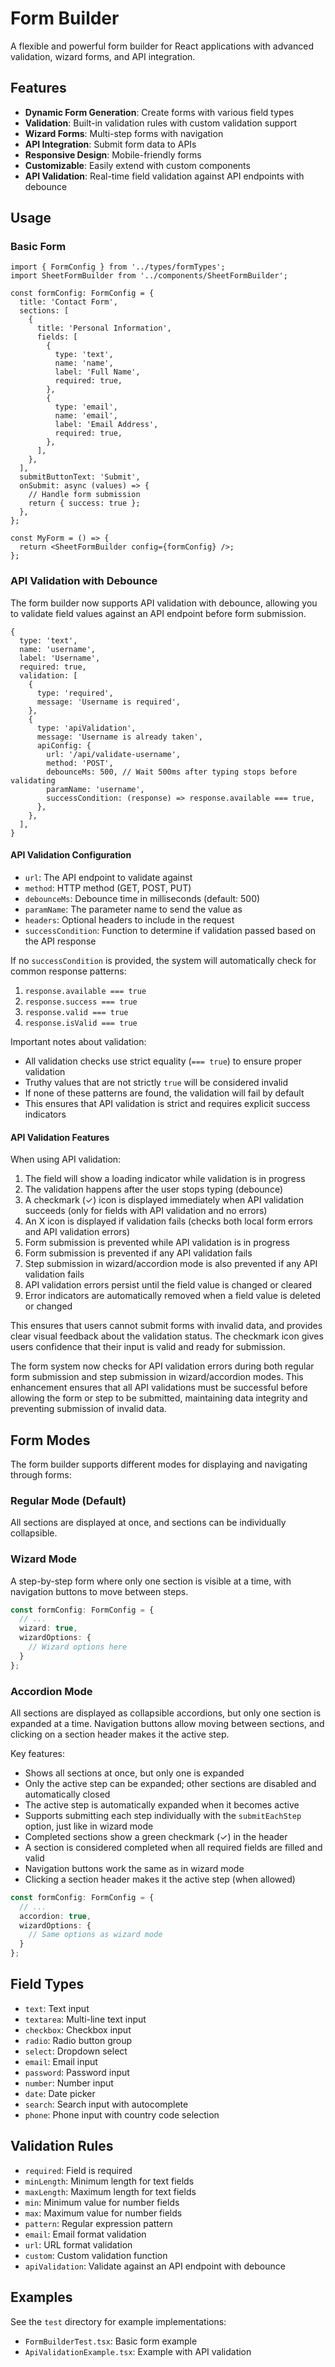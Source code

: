 # Form Builder

A flexible and powerful form builder for React applications with advanced validation, wizard forms, and API integration.

## Features

- **Dynamic Form Generation**: Create forms with various field types
- **Validation**: Built-in validation rules with custom validation support
- **Wizard Forms**: Multi-step forms with navigation
- **API Integration**: Submit form data to APIs
- **Responsive Design**: Mobile-friendly forms
- **Customizable**: Easily extend with custom components
- **API Validation**: Real-time field validation against API endpoints with debounce

## Usage

### Basic Form

```tsx
import { FormConfig } from '../types/formTypes';
import SheetFormBuilder from '../components/SheetFormBuilder';

const formConfig: FormConfig = {
  title: 'Contact Form',
  sections: [
    {
      title: 'Personal Information',
      fields: [
        {
          type: 'text',
          name: 'name',
          label: 'Full Name',
          required: true,
        },
        {
          type: 'email',
          name: 'email',
          label: 'Email Address',
          required: true,
        },
      ],
    },
  ],
  submitButtonText: 'Submit',
  onSubmit: async (values) => {
    // Handle form submission
    return { success: true };
  },
};

const MyForm = () => {
  return <SheetFormBuilder config={formConfig} />;
};
```

### API Validation with Debounce

The form builder now supports API validation with debounce, allowing you to validate field values against an API endpoint before form submission.

```tsx
{
  type: 'text',
  name: 'username',
  label: 'Username',
  required: true,
  validation: [
    {
      type: 'required',
      message: 'Username is required',
    },
    {
      type: 'apiValidation',
      message: 'Username is already taken',
      apiConfig: {
        url: '/api/validate-username',
        method: 'POST',
        debounceMs: 500, // Wait 500ms after typing stops before validating
        paramName: 'username',
        successCondition: (response) => response.available === true,
      },
    },
  ],
}
```

#### API Validation Configuration

- `url`: The API endpoint to validate against
- `method`: HTTP method (GET, POST, PUT)
- `debounceMs`: Debounce time in milliseconds (default: 500)
- `paramName`: The parameter name to send the value as
- `headers`: Optional headers to include in the request
- `successCondition`: Function to determine if validation passed based on the API response

If no `successCondition` is provided, the system will automatically check for common response patterns:
1. `response.available === true`
2. `response.success === true`
3. `response.valid === true`
4. `response.isValid === true`

Important notes about validation:
- All validation checks use strict equality (`=== true`) to ensure proper validation
- Truthy values that are not strictly `true` will be considered invalid
- If none of these patterns are found, the validation will fail by default
- This ensures that API validation is strict and requires explicit success indicators

#### API Validation Features

When using API validation:
1. The field will show a loading indicator while validation is in progress
2. The validation happens after the user stops typing (debounce)
3. A checkmark (✓) icon is displayed immediately when API validation succeeds (only for fields with API validation and no errors)
4. An X icon is displayed if validation fails (checks both local form errors and API validation errors)
5. Form submission is prevented while API validation is in progress
6. Form submission is prevented if any API validation fails
7. Step submission in wizard/accordion mode is also prevented if any API validation fails
8. API validation errors persist until the field value is changed or cleared
9. Error indicators are automatically removed when a field value is deleted or changed

This ensures that users cannot submit forms with invalid data, and provides clear visual feedback about the validation status. The checkmark icon gives users confidence that their input is valid and ready for submission.

The form system now checks for API validation errors during both regular form submission and step submission in wizard/accordion modes. This enhancement ensures that all API validations must be successful before allowing the form or step to be submitted, maintaining data integrity and preventing submission of invalid data.

## Form Modes

The form builder supports different modes for displaying and navigating through forms:

### Regular Mode (Default)

All sections are displayed at once, and sections can be individually collapsible.

### Wizard Mode

A step-by-step form where only one section is visible at a time, with navigation buttons to move between steps.

```typescript
const formConfig: FormConfig = {
  // ...
  wizard: true,
  wizardOptions: {
    // Wizard options here
  }
};
```

### Accordion Mode

All sections are displayed as collapsible accordions, but only one section is expanded at a time. Navigation buttons allow moving between sections, and clicking on a section header makes it the active step.

Key features:
- Shows all sections at once, but only one is expanded
- Only the active step can be expanded; other sections are disabled and automatically closed
- The active step is automatically expanded when it becomes active
- Supports submitting each step individually with the `submitEachStep` option, just like in wizard mode
- Completed sections show a green checkmark (✓) in the header
- A section is considered completed when all required fields are filled and valid
- Navigation buttons work the same as in wizard mode
- Clicking a section header makes it the active step (when allowed)

```typescript
const formConfig: FormConfig = {
  // ...
  accordion: true,
  wizardOptions: {
    // Same options as wizard mode
  }
};
```

## Field Types

- `text`: Text input
- `textarea`: Multi-line text input
- `checkbox`: Checkbox input
- `radio`: Radio button group
- `select`: Dropdown select
- `email`: Email input
- `password`: Password input
- `number`: Number input
- `date`: Date picker
- `search`: Search input with autocomplete
- `phone`: Phone input with country code selection

## Validation Rules

- `required`: Field is required
- `minLength`: Minimum length for text fields
- `maxLength`: Maximum length for text fields
- `min`: Minimum value for number fields
- `max`: Maximum value for number fields
- `pattern`: Regular expression pattern
- `email`: Email format validation
- `url`: URL format validation
- `custom`: Custom validation function
- `apiValidation`: Validate against an API endpoint with debounce

## Examples

See the `test` directory for example implementations:
- `FormBuilderTest.tsx`: Basic form example
- `ApiValidationExample.tsx`: Example with API validation